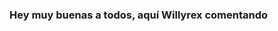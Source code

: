 ### Hey muy buenas a todos, aquí Willyrex comentando 

<!--
**alejandroRV05/alejandroRV05** is a ✨ _special_ ✨ repository because its `README.md` (this file) appears on your GitHub profile.

Here are some ideas to get you started:

- 🔭 I’m currently working on Pandemia Estelar
- 🌱 I’m currently learning Java
- 📫 How to reach me: janrodrivallin@alumnes.ilerna.com
- 😄 Pronouns: He/Him
- ⚡ Fun fact: No se leer
-->
